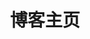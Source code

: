 ---
home: true
layout: BlogHome
icon: home
title: 博客主页
heroImage: /logo.png
heroText: 孟古一的博客
heroFullScreen: true
tagline: 世界上没有绝对的正义，只有不同的观点和立场。
projects:
  - icon: project
    name: 博客主页
    desc: 猫窝
    link: https://blog.mengguyi.com

  - icon: link
    name: 随手贴
    desc: 随便写的东西
    link: https://blog.mengguyi.com/posts/

  - icon: article
    name: 文章
    desc: 分享各种文章
    link: https://blog.mengguyi.com/articles/

  - icon: friend
    name: 友情链接
    desc: 我的好伙伴们
    link: https://blog.mengguyi.com/articles/friends.html

  - icon: project
    name: 孟古一的网盘
    desc: 一些有用的东西
    link: https://drive.mengguyi.com/

footer: <a href="https://icp.gov.moe/?keyword=20230543" target="_blank">萌ICP备20230543号</a>
---